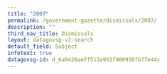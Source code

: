 ```yaml
---
title: "2007"
permalink: /government-gazette/dismissals/2007/
description: ""
third_nav_title: Dismissals
layout: datagovsg-v2-search
default_field: Subject
infotext: true
datagovsg-id: d_6a9426aeff513a953f900938fb77e44c
---
```

